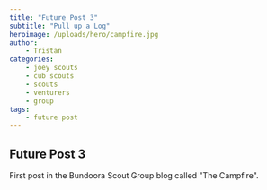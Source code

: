 ```yaml
---
title: "Future Post 3"
subtitle: "Pull up a Log"
heroimage: /uploads/hero/campfire.jpg
author:
    - Tristan
categories:
    - joey scouts
    - cub scouts
    - scouts
    - venturers
    - group
tags:
    - future post
---
```


## Future Post 3

First post in the Bundoora Scout Group blog called "The Campfire".